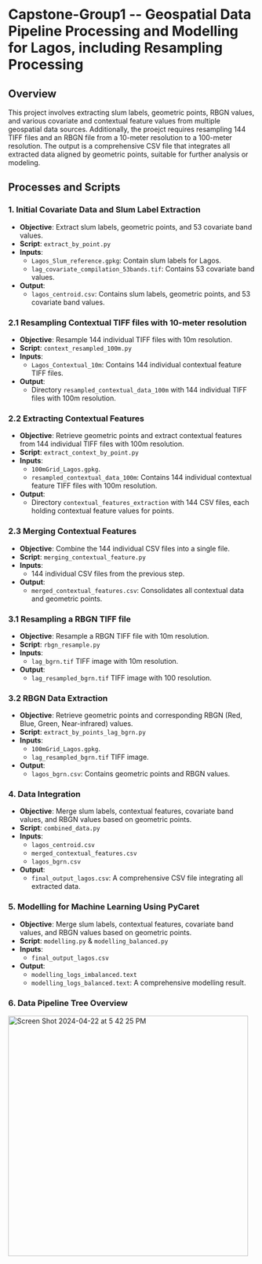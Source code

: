 # Capstone-Group1 -- Geospatial Data Pipeline Processing and Modelling for Lagos, including Resampling Processing

## Overview
This project involves extracting slum labels, geometric points, RBGN values, and various covariate and contextual feature values from multiple geospatial data sources. Additionally, the proejct requires resampling 144 TIFF files and an RBGN file from a 10-meter resolution to a 100-meter resolution. The output is a comprehensive CSV file that integrates all extracted data aligned by geometric points, suitable for further analysis or modeling.

## Processes and Scripts

### 1. Initial Covariate Data and Slum Label Extraction
- **Objective**: Extract slum labels, geometric points, and 53 covariate band values.
- **Script**: `extract_by_point.py`
- **Inputs**:
  - `Lagos_Slum_reference.gpkg`: Contain slum labels for Lagos. 
  - `lag_covariate_compilation_53bands.tif`: Contains 53 covariate band values.
- **Output**:
  - `lagos_centroid.csv`: Contains slum labels, geometric points, and 53 covariate band values.

### 2.1 Resampling Contextual TIFF files with 10-meter resolution
- **Objective**: Resample 144 individual TIFF files with 10m resolution.
- **Script**: `context_resampled_100m.py`
- **Inputs**:
  - `Lagos_Contextual_10m`: Contains 144 individual contextual feature TIFF files.
- **Output**:
  - Directory `resampled_contextual_data_100m` with 144 individual TIFF files with 100m resolution.

### 2.2 Extracting Contextual Features
- **Objective**: Retrieve geometric points and extract contextual features from 144 individual TIFF files with 100m resolution.
- **Script**: `extract_context_by_point.py`
- **Inputs**:
  - `100mGrid_Lagos.gpkg`. 
  - `resampled_contextual_data_100m`: Contains 144 individual contextual feature TIFF files with 100m resolution.
- **Output**:
  - Directory `contextual_features_extraction` with 144 CSV files, each holding contextual feature values for points.

### 2.3 Merging Contextual Features
- **Objective**: Combine the 144 individual CSV files into a single file.
- **Script**: `merging_contextual_feature.py`
- **Inputs**: 
  - 144 individual CSV files from the previous step.
- **Output**:
  - `merged_contextual_features.csv`: Consolidates all contextual data and geometric points.

### 3.1 Resampling a RBGN TIFF file
- **Objective**: Resample a RBGN TIFF file with 10m resolution.
- **Script**: `rbgn_resample.py`
- **Inputs**: 
  - `lag_bgrn.tif` TIFF image with 10m resolution.
- **Output**:
  - `lag_resampled_bgrn.tif` TIFF image with 100 resolution.

### 3.2 RBGN Data Extraction
- **Objective**: Retrieve geometric points and corresponding RBGN (Red, Blue, Green, Near-infrared) values.
- **Script**: `extract_by_points_lag_bgrn.py`
- **Inputs**:
  - `100mGrid_Lagos.gpkg`. 
  - `lag_resampled_bgrn.tif` TIFF image.
- **Output**:
  - `lagos_bgrn.csv`: Contains geometric points and RBGN values.

### 4. Data Integration
- **Objective**: Merge slum labels, contextual features, covariate band values, and RBGN values based on geometric points.
- **Script**: `combined_data.py`
- **Inputs**:
  - `lagos_centroid.csv`
  - `merged_contextual_features.csv`
  - `lagos_bgrn.csv`
- **Output**:
  - `final_output_lagos.csv`: A comprehensive CSV file integrating all extracted data.
 
### 5. Modelling for Machine Learning Using PyCaret
- **Objective**: Merge slum labels, contextual features, covariate band values, and RBGN values based on geometric points.
- **Script**: `modelling.py` & `modelling_balanced.py`
- **Inputs**:
  - `final_output_lagos.csv`
- **Output**:
  - `modelling_logs_imbalanced.text`  
  - `modelling_logs_balanced.text`: A comprehensive modelling result.


### 6. Data Pipeline Tree Overview
<img width="489" alt="Screen Shot 2024-04-22 at 5 42 25 PM" src="https://github.com/akhil97/Capstone-Group1/assets/97569608/2d55a5cb-228e-448a-86d0-8f3445af3dcd">
